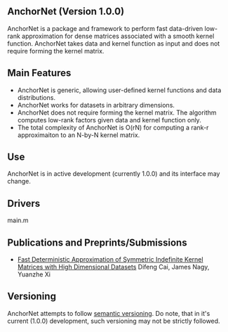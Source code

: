 ## AnchorNet (Version 1.0.0)
AnchorNet is a
package and framework to perform fast data-driven low-rank approximation for dense matrices associated with
a smooth kernel function. AnchorNet takes data and kernel function as input and does not require forming the kernel matrix.


## Main Features
* AnchorNet is generic, allowing user-defined kernel functions and data distributions. 
* AnchorNet works for datasets in arbitrary dimensions.
* AnchorNet does not require forming the kernel matrix. The algorithm computes low-rank factors given data and kernel function only.
* The total complexity of AnchorNet is O(rN) for computing a rank-r approximaiton to an N-by-N kernel matrix.

## Use
AnchorNet is in active development (currently 1.0.0) and its interface may change.

## Drivers
main.m

## Publications and Preprints/Submissions
 -  [Fast Deterministic Approximation of Symmetric Indefinite Kernel Matrices with High Dimensional Datasets](https://arxiv.org/abs/2102.05215) Difeng Cai, James Nagy, Yuanzhe Xi


## Versioning
AnchorNet attempts to follow [semantic versioning](https://www.semver.org). Do note, that in
it's current (1.0.0) development, such versioning may not be strictly
followed.
